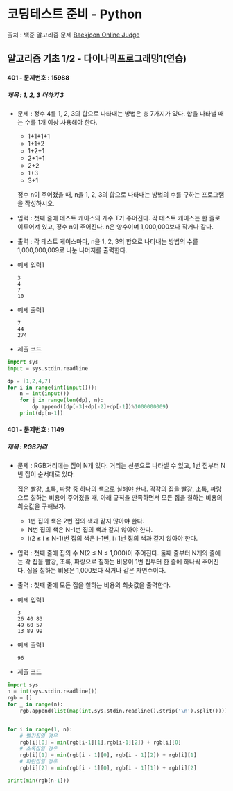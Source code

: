 # 코딩테스트 준비 - Python



출처 : 백준 알고리즘 문제 [Baekjoon Online Judge](https://www.acmicpc.net/)



## 알고리즘 기초 1/2 - 다이나믹프로그래밍1(연습)



#### 401 -  문제번호 : 15988

 ##### 제목 : 1, 2, 3 더하기 3

- 문제 :  정수 4를 1, 2, 3의 합으로 나타내는 방법은 총 7가지가 있다. 합을 나타낼 때는 수를 1개 이상 사용해야 한다.

  - 1+1+1+1
  - 1+1+2
  - 1+2+1
  - 2+1+1
  - 2+2
  - 1+3
  - 3+1

  정수 n이 주어졌을 때, n을 1, 2, 3의 합으로 나타내는 방법의 수를 구하는 프로그램을 작성하시오.

- 입력 : 첫째 줄에 테스트 케이스의 개수 T가 주어진다. 각 테스트 케이스는 한 줄로 이루어져 있고, 정수 n이 주어진다. n은 양수이며 1,000,000보다 작거나 같다.

- 출력 : 각 테스트 케이스마다, n을 1, 2, 3의 합으로 나타내는 방법의 수를 1,000,000,009로 나눈 나머지를 출력한다.

- 예제 입력1

  ```
  3
  4
  7
  10
  ```

- 예제 출력1

  ```
  7
  44
  274
  ```

- 제출 코드

```python
import sys
input = sys.stdin.readline

dp = [1,2,4,7]
for i in range(int(input())):
    n = int(input())
    for j in range(len(dp), n):
        dp.append((dp[-3]+dp[-2]+dp[-1])%1000000009)
    print(dp[n-1])
```



#### 401 -  문제번호 : 1149

 ##### 제목 : RGB거리

- 문제 :  RGB거리에는 집이 N개 있다. 거리는 선분으로 나타낼 수 있고, 1번 집부터 N번 집이 순서대로 있다.

  집은 빨강, 초록, 파랑 중 하나의 색으로 칠해야 한다. 각각의 집을 빨강, 초록, 파랑으로 칠하는 비용이 주어졌을 때, 아래 규칙을 만족하면서 모든 집을 칠하는 비용의 최솟값을 구해보자.

  - 1번 집의 색은 2번 집의 색과 같지 않아야 한다.
  - N번 집의 색은 N-1번 집의 색과 같지 않아야 한다.
  - i(2 ≤ i ≤ N-1)번 집의 색은 i-1번, i+1번 집의 색과 같지 않아야 한다.

- 입력 : 첫째 줄에 집의 수 N(2 ≤ N ≤ 1,000)이 주어진다. 둘째 줄부터 N개의 줄에는 각 집을 빨강, 초록, 파랑으로 칠하는 비용이 1번 집부터 한 줄에 하나씩 주어진다. 집을 칠하는 비용은 1,000보다 작거나 같은 자연수이다.

- 출력 : 첫째 줄에 모든 집을 칠하는 비용의 최솟값을 출력한다.

- 예제 입력1

  ```
  3
  26 40 83
  49 60 57
  13 89 99
  ```

- 예제 출력1

  ```
  96
  ```

- 제출 코드

```python
import sys
n = int(sys.stdin.readline())
rgb = []
for _ in range(n):
    rgb.append(list(map(int,sys.stdin.readline().strip('\n').split())))


for i in range(1, n):
    # 빨간집일 경우
    rgb[i][0] = min(rgb[i-1][1],rgb[i-1][2]) + rgb[i][0]
    # 초록집일 경우
    rgb[i][1] = min(rgb[i - 1][0], rgb[i - 1][2]) + rgb[i][1]
    # 파란집일 경우
    rgb[i][2] = min(rgb[i - 1][0], rgb[i - 1][1]) + rgb[i][2]

print(min(rgb[n-1]))

```




